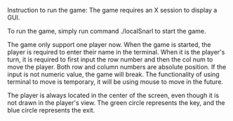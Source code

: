 Instruction to run the game:
The game requires an X session to display a GUI.

To run the game, simply run command ./localSnarl to start the game.

The game only support one player now.
When the game is started, the player is required to enter their name in the terminal.
When it is the player's turn, it is required to first input the row number and then the col num to move the player.
Both row and column numbers are absolute position. If the input is not numeric value, the game will break. The functionality of using terminal to move is temporary, it will be using mouse to move in the future.

The player is always located in the center of the screen, even though it is not drawn in the player's view. 
The green circle represents the key, and the blue circle represents the exit.




